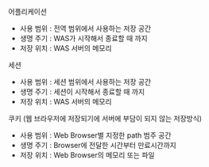 어플리케이션
 - 사용 범위 : 전역 범위에서 사용하는 저장 공간
 - 생명 주기 : WAS가 시작해서 종료할 때 까지
 - 저장 위치 : WAS 서버의 메모리

세션
 - 사용 범위 : 세션 범위에서 사용하는 저장 공간
 - 생명 주기 : 세션이 시작해서 종료할 때 까지
 - 저장 위치 : WAS 서버의 메모리

쿠키 (웹 브라우저에 저장되기에 서버에 부담이 되지 않는 저장방식)
 - 사용 범위 : Web Browser별 지정한 path 범주 공간
 - 생명 주기 : Browser에 전달한 시간부터 만료시간까지
 - 저장 위치 : Web Browser의 메모리 또는 파일
